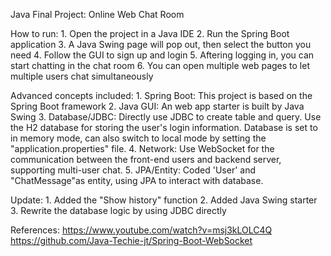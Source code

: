 Java Final Project: Online Web Chat Room

How to run:
	1. Open the project in a Java IDE 
 	2. Run the Spring Boot application
	3. A Java Swing page will pop out, then select the button you need
	4. Follow the GUI to sign up and login
	5. Aftering logging in, you can start chatting in the chat room
	6. You can open multiple web pages to let multiple users chat simultaneously

Advanced concepts included:
	1. Spring Boot: This project is based on the Spring Boot framework
	2. Java GUI: An web app starter is built by Java Swing
	3. Database/JDBC: Directly use JDBC to create table and query. Use the H2 database for storing the user's login information. Database is set to in memory mode, can also switch to local mode by setting the "application.properties" file.
	4. Network: Use WebSocket for the communication between the front-end users and backend server, supporting multi-user chat.
	5. JPA/Entity: Coded 'User' and "ChatMessage"as entity, using JPA to interact with database.

Update:
	1. Added the "Show history" function
	2. Added Java Swing starter
	3. Rewrite the database logic by using JDBC directly
	
References:
	https://www.youtube.com/watch?v=msj3kLOLC4Q
	https://github.com/Java-Techie-jt/Spring-Boot-WebSocket
